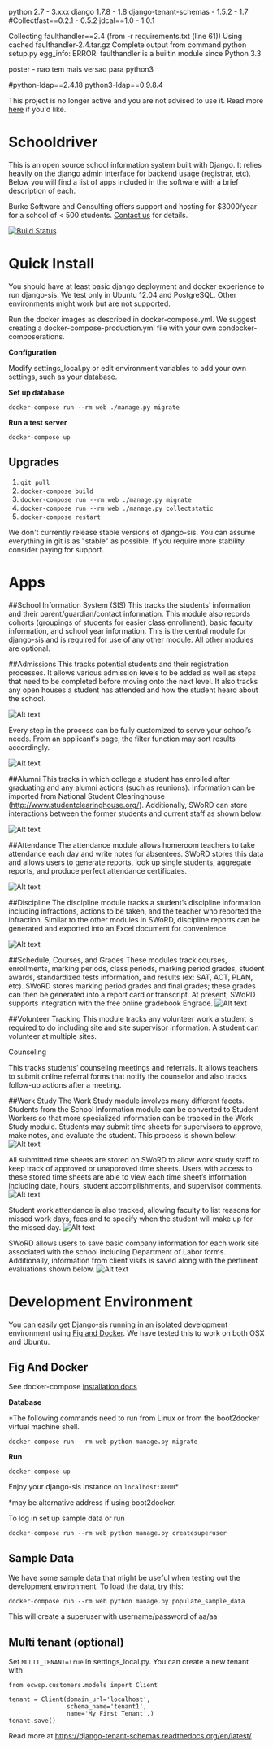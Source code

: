 

python 2.7 - 3.xxx
django 1.7.8 - 1.8
django-tenant-schemas -  1.5.2 - 1.7
#Collectfast==0.2.1 - 0.5.2
jdcal==1.0 - 1.0.1

Collecting faulthandler==2.4 (from -r requirements.txt (line 61))
  Using cached faulthandler-2.4.tar.gz
    Complete output from command python setup.py egg_info:
    ERROR: faulthandler is a builtin module since Python 3.3
    
   poster - nao tem mais versao para python3


#python-ldap==2.4.18
python3-ldap==0.9.8.4




This project is no longer active and you are not advised to use it. Read more [here](http://davidmburke.com/2015/07/18/mistakes-to-make-when-starting-a-business-with-python/) if you'd like.

# Schooldriver 
This is an open source school information system built with Django. It relies heavily on the django admin interface for backend usage (registrar, etc). Below you will find a list of apps included in the software with a brief description of each.

Burke Software and Consulting offers support and hosting for $3000/year for a school of < 500 students. 
[Contact us](http://burkesoftware.com/contact-us/) for details.

[![Build Status](https://travis-ci.org/burke-software/django-sis.png)](https://travis-ci.org/burke-software/django-sis)

# Quick Install
You should have at least basic django deployment and docker experience to run django-sis. We test only in Ubuntu 12.04 and PostgreSQL.
Other environments might work but are not supported.

Run the docker images as described in docker-compose.yml. We suggest creating a docker-compose-production.yml file with your own condocker-composerations.

**Configuration**

Modify settings_local.py or edit environment variables to add your own settings, such as your database.

**Set up database**

    docker-compose run --rm web ./manage.py migrate

**Run a test server**

    docker-compose up

## Upgrades

1. `git pull`
2. `docker-compose build`
3. `docker-compose run --rm web ./manage.py migrate`
4. `docker-compose run --rm web ./manage.py collectstatic`
5. `docker-compose restart`

We don't currently release stable versions of django-sis. You can assume everything in git is as "stable" as possible. If you require more stability consider paying for support.

# Apps

##School Information System (SIS)
This tracks the students’ information and their parent/guardian/contact information. This module also records cohorts (groupings of students for easier class enrollment), basic faculty information, and school year information. This is the central module for django-sis and is required for use of any other module. All other modules are optional.

##Admissions
This tracks potential students and their registration processes. It allows various admission levels to be added as well as steps that need to be completed before moving onto the next level. It also tracks any open houses a student has attended and how the student heard about the school.

![Alt text](https://raw.github.com/burke-software/django-sis/master/screenshots/admissions1.jpg)

Every step in the process can be fully customized to serve your school’s needs. From an applicant's page, the filter function may sort results accordingly.  

![Alt text](https://raw.github.com/burke-software/django-sis/master/screenshots/admissions2.jpg)


##Alumni 
This tracks in which college a student has enrolled after graduating and any alumni actions (such as reunions). Information can be imported from National Student Clearinghouse (http://www.studentclearinghouse.org/). Additionally, SWoRD can store interactions between the former students and current staff as shown below:

![Alt text](https://raw.github.com/burke-software/django-sis/master/screenshots/alumni.jpg)

##Attendance 
The attendance module allows homeroom teachers to take attendance each day and write notes for absentees. SWoRD stores this data and allows users to generate reports, look up single students, aggregate reports, and produce perfect attendance certificates.

![Alt text](https://raw.github.com/burke-software/django-sis/master/screenshots/atndcap.jpg)

##Discipline
The discipline module tracks a student’s discipline information including infractions, actions to be taken, and the teacher who reported the infraction. Similar to the other modules in SWoRD, discipline reports can be generated and exported into an Excel document for convenience. 

![Alt text](https://raw.github.com/burke-software/django-sis/master/screenshots/discipline1.jpg)

##Schedule, Courses, and Grades
These modules track courses, enrollments, marking periods, class periods, marking period grades, student awards, standardized tests information, and results (ex: SAT, ACT, PLAN, etc). SWoRD stores marking period grades and final grades; these grades can then be generated into a report card or transcript. At present, SWoRD supports integration with the free online gradebook Engrade.
![Alt text](https://raw.github.com/burke-software/django-sis/master/screenshots/grades.jpg)

##Volunteer Tracking
This module tracks any volunteer work a student is required to do including site and site supervisor information. A student can volunteer at multiple sites.

Counseling

This tracks students’ counseling meetings and referrals. It allows teachers to submit online referral forms that notify the counselor and also tracks follow-up actions after a meeting.

##Work Study 
The Work Study module involves many different facets. Students from the School Information module can be converted to Student Workers so that more specialized information can be tracked in the Work Study module. Students may submit time sheets for supervisors to approve, make notes, and evaluate the student. This process is shown below:
![Alt text](https://raw.github.com/burke-software/django-sis/master/screenshots/cwsp1.jpg)

All submitted time sheets are stored on SWoRD to allow work study staff to keep track of approved or unapproved time sheets. Users with access to these stored time sheets are able to view each time sheet’s information including date, hours, student accomplishments, and supervisor comments.
![Alt text](https://raw.github.com/burke-software/django-sis/master/screenshots/cwsp2.jpg)

Student work attendance is also tracked, allowing faculty to list reasons for missed work days, fees and to specify when the student will make up for the missed day. 
![Alt text](https://raw.github.com/burke-software/django-sis/master/screenshots/cwsp3.jpg)

SWoRD allows users to save basic company information for each work site associated with the school including Department of Labor forms. Additionally, information from client visits is saved along with the pertinent evaluations shown below. 
![Alt text](https://raw.github.com/burke-software/django-sis/master/screenshots/cwsp4.jpg)

# Development Environment

You can easily get Django-sis running in an isolated development environment using [Fig and Docker](http://docker-compose.sh). We have tested this to work on both OSX and Ubuntu. 

## Fig And Docker

See docker-compose [installation docs](http://www.docker-compose.sh/install.html)

**Database**

*The following commands need to run from Linux or from the boot2docker virtual machine shell.

`docker-compose run --rm web python manage.py migrate`

**Run**

`docker-compose up`

Enjoy your django-sis instance on `localhost:8000`*

*may be alternative address if using boot2docker.

To log in set up sample data or run 

`docker-compose run --rm web python manage.py createsuperuser`

## Sample Data

We have some sample data that might be useful when testing out the development environment. To load the data, try this:

`docker-compose run --rm web python manage.py populate_sample_data`

This will create a superuser with username/password of aa/aa

## Multi tenant (optional)
Set `MULTI_TENANT=True` in settings_local.py. You can create a new tenant with
```
from ecwsp.customers.models import Client

tenant = Client(domain_url='localhost',
                schema_name='tenant1',
                name='My First Tenant',)
tenant.save()
```
Read more at https://django-tenant-schemas.readthedocs.org/en/latest/
